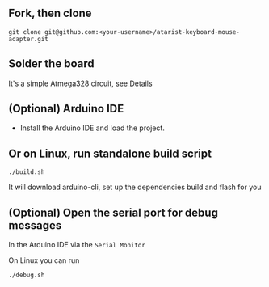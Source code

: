 ## Fork, then clone

```
git clone git@github.com:<your-username>/atarist-keyboard-mouse-adapter.git
```

## Solder the board

It's a simple Atmega328 circuit, [see Details](https://www.dennissalzner.de/retrocomp/2023/06/13/Di-AtariStKeyboardMouse.html)

## (Optional) Arduino IDE

* Install the Arduino IDE and load the project.

## Or on Linux, run standalone build script

```
./build.sh
```

It will download arduino-cli, set up the dependencies build and flash for you

## (Optional) Open the serial port for debug messages

In the Arduino IDE via the ```Serial Monitor```

On Linux you can run

```
./debug.sh
```
